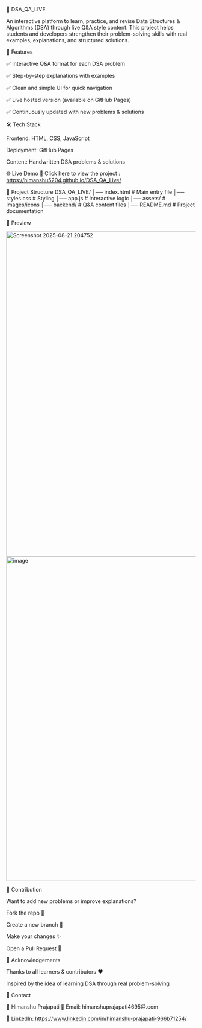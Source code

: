 📘 DSA_QA_LIVE

An interactive platform to learn, practice, and revise Data Structures & Algorithms (DSA) through live Q&A style content.
This project helps students and developers strengthen their problem-solving skills with real examples, explanations, and structured solutions.

🚀 Features

✅ Interactive Q&A format for each DSA problem

✅ Step-by-step explanations with examples

✅ Clean and simple UI for quick navigation

✅ Live hosted version (available on GitHub Pages)

✅ Continuously updated with new problems & solutions

🛠️ Tech Stack

Frontend: HTML, CSS, JavaScript

Deployment: GitHub Pages

Content: Handwritten DSA problems & solutions

🌐 Live Demo 
🔗 Click here to view the project : https://himanshu5204.github.io/DSA_QA_Live/

📂 Project Structure
DSA_QA_LIVE/
│── index.html       # Main entry file
│── styles.css       # Styling
│── app.js           # Interactive logic
│── assets/          # Images/icons
│── backend/        # Q&A content files
│── README.md        # Project documentation

📸 Preview

<img width="1915" height="862" alt="Screenshot 2025-08-21 204752" src="https://github.com/user-attachments/assets/aa15c758-0936-4e87-9a75-d812a8fc343e" />
<img width="1919" height="860" alt="image" src="https://github.com/user-attachments/assets/96e69fa0-a1a2-4212-b8ac-f5d95838a5a9" />

🤝 Contribution

Want to add new problems or improve explanations?

Fork the repo 🍴

Create a new branch 🌱

Make your changes ✨

Open a Pull Request 🚀

🙌 Acknowledgements

Thanks to all learners & contributors ❤️

Inspired by the idea of learning DSA through real problem-solving

📧 Contact

👤 Himanshu Prajapati
📩 Email: himanshuprajapati4695@.com

🔗 LinkedIn: https://www.linkedin.com/in/himanshu-prajapati-966b71254/
